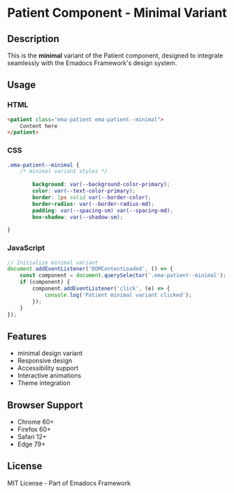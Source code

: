 # Patient Component - Minimal Variant

## Description
This is the **minimal** variant of the Patient component, designed to integrate seamlessly with the Emadocs Framework's design system.

## Usage

### HTML
```html
<patient class="ema-patient ema-patient--minimal">
    Content here
</patient>
```

### CSS
```css
.ema-patient--minimal {
    /* minimal variant styles */
    
        background: var(--background-color-primary);
        color: var(--text-color-primary);
        border: 1px solid var(--border-color);
        border-radius: var(--border-radius-md);
        padding: var(--spacing-sm) var(--spacing-md);
        box-shadow: var(--shadow-sm);
    
}
```

### JavaScript
```javascript
// Initialize minimal variant
document.addEventListener('DOMContentLoaded', () => {
    const component = document.querySelector('.ema-patient--minimal');
    if (component) {
        component.addEventListener('click', (e) => {
            console.log('Patient minimal variant clicked');
        });
    }
});
```

## Features
- minimal design variant
- Responsive design
- Accessibility support
- Interactive animations
- Theme integration

## Browser Support
- Chrome 60+
- Firefox 60+
- Safari 12+
- Edge 79+

## License
MIT License - Part of Emadocs Framework
